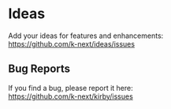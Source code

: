 # Ideas

Add your ideas for features and enhancements:   
https://github.com/k-next/ideas/issues

## Bug Reports
If you find a bug, please report it here:    
https://github.com/k-next/kirby/issues
